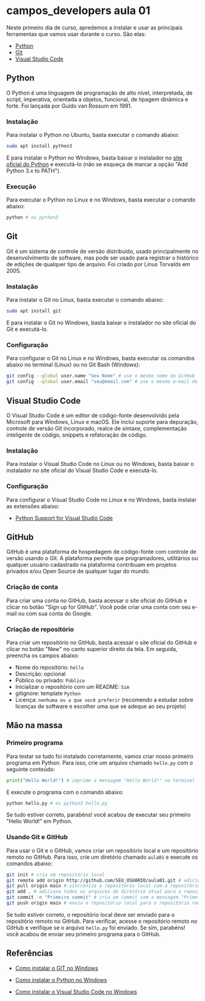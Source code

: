 # campos_developers aula 01

Neste primeiro dia de curso, apredemos a instalar e usar as principais ferramentas que vamos usar durante o curso. São elas:

- [Python](https://www.python.org/)
- [Git](https://git-scm.com/)
- [Visual Studio Code](https://code.visualstudio.com/)

## Python

O Python é uma linguagem de programação de alto nível, interpretada, de script, imperativa, orientada a objetos, funcional, de tipagem dinâmica e forte. Foi lançada por Guido van Rossum em 1991.

### Instalação

Para instalar o Python no Ubuntu, basta executar o comando abaixo:

```bash
sudo apt install python3
```

E para instalar o Python no Windows, basta baixar o instalador no
[site oficial do Python](https://www.python.org/downloads/windows/) e executá-lo (não se esqueça de marcar a opção "Add Python 3.x to PATH").

### Execução

Para executar o Python no Linux e no Windows, basta executar o comando abaixo:

```bash
python # ou python3
```

## Git

Git é um sistema de controle de versão distribuído, usado principalmente no desenvolvimento de software, mas pode ser usado para registrar o histórico de edições de qualquer tipo de arquivo. Foi criado por Linus Torvalds em 2005.

### Instalação

Para instalar o Git no Linux, basta executar o comando abaixo:

```bash
sudo apt install git
```

E para instalar o Git no Windows, basta baixar o instalador no site oficial do Git e executá-lo.

### Configuração

Para configurar o Git no Linux e no Windows, basta executar os comandos abaixo no terminal (Linux) ou no Git Bash (Windows):

```bash
git config --global user.name "Seu Nome" # use o mesmo nome do GitHub
git config --global user.email "seu@email.com" # use o mesmo e-mail do GitHub
```

## Visual Studio Code

O Visual Studio Code é um editor de código-fonte desenvolvido pela Microsoft para Windows, Linux e macOS. Ele inclui suporte para depuração, controle de versão Git incorporado, realce de sintaxe, complementação inteligente de código, snippets e refatoração de código.

### Instalação

Para instalar o Visual Studio Code no Linux ou no Windows, basta baixar o instalador no site oficial do Visual Studio Code e executá-lo.

### Configuração

Para configurar o Visual Studio Code no Linux e no Windows, basta instalar as extensões abaixo:

- [Python Support for Visual Studio Code](https://marketplace.visualstudio.com/items?itemName=ms-python.python)

## GitHub

GitHub é uma plataforma de hospedagem de código-fonte com controle de versão usando o Git. A plataforma permite que programadores, utilitários ou qualquer usuário cadastrado na plataforma contribuam em projetos privados e/ou Open Source de qualquer lugar do mundo.

### Criação de conta

Para criar uma conta no GitHub, basta acessar o site oficial do GitHub e clicar no botão "Sign up for GitHub". Você pode criar uma conta com seu e-mail ou com sua conta do Google.

### Criação de repositório

Para criar um repositório no GitHub, basta acessar o site oficial do GitHub e clicar no botão "New" no canto superior direito da tela. Em seguida, preencha os campos abaixo:

- Nome do repositório: `hello`
- Descrição: opcional
- Público ou privado: `Público`
- Inicializar o repositório com um README: `Sim`
- gitignore: template `Python`
- Licença: `nenhuma ou a que você preferir` (recomendo a estudar sobre licenças de software e escolher uma que se adeque ao seu projeto)

## Mão na massa

### Primeiro programa

Para testar se tudo foi instalado corretamente, vamos criar nosso primeiro programa em Python. Para isso, crie um arquivo chamado `hello.py` com o seguinte conteúdo:

```python
print("Hello World!") # imprime a mensagem "Hello World!" no terminal
```

E execute o programa com o comando abaixo:

```bash
python hello.py # ou python3 hello.py
```

Se tudo estiver correto, parabéns! você acabou de executar seu primeiro "Hello World!" em Python.

### Usando Git e GitHub

Para usar o Git e o GitHub, vamos criar um repositório local e um repositório remoto no GitHub. Para isso, crie um diretório chamado `aula01` e execute os comandos abaixo:

```bash
git init # cria um repositório local
git remote add origin http://github.com/SEU_USUARIO/aula01.git # adiciona a referência do repositório remoto
git pull origin main # sincroniza o repositório local com o repositório remoto
git add . # adiciona todos os arquivos do diretório atual para o repositório local
git commit -m "Primeiro commit" # cria um commit com a mensagem "Primeiro commit"
git push origin main # envia o repositório local para o repositório remoto
```

Se tudo estiver correto, o repositório local deve ser enviado para o repositório remoto no GitHub. Para verificar, acesse o repositório remoto no GitHub e verifique se o arquivo `hello.py` foi enviado. Se sim, parabéns! você acabou de enviar seu primeiro programa para o GitHub.

## Referências

- [Como instalar o GIT no Windows](https://www.youtube.com/watch?v=gmyiJcn1WuQ&ab_channel=CamposDevelopers)

- [Como instalar o Python no Windows](https://www.youtube.com/watch?v=25XAqA9LjP0&ab_channel=CamposDevelopers)

- [Como instalar o Visual Studio Code no Windows](https://www.youtube.com/watch?v=E5Bl3pxJeuI&ab_channel=CamposDevelopers)
